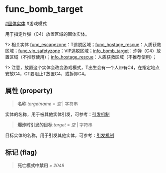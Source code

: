 # func_bomb_target
[#固体实体](wiki/solid_entity) #游戏模式

用于指定炸弹（C4）放置区域的固体实体。

?> 相关实体 [func_escapezone](wiki/entity/func_escapezone)：T逃脱区域；[func_hostage_rescue](wiki/entity/func_hostage_rescue)：人质获救区域；[func_vip_safetyzone](wiki/entity/func_vip_safetyzone)：VIP逃脱区域；[info_bomb_target](wiki/entity/info_bomb_target)：炸弹（C4）放置区域（不推荐使用）；[info_hostage_rescue](wiki/entity/info_hostage_rescue)：人质获救区域（不推荐使用）；

?> 注意，放置这个实体会改变游戏模式，T出生会有一个人带有C4，在指定地点安放C4，CT要阻止T放置C4，或拆卸C4。

## 属性 (property)
> **名称** *targetname* = *空* | 字符串

实体的名称，用于被其他实体引发，可参考：[引发机制](wiki/trigger)

> **爆炸时引发的目标** *target* = *空* | 字符串

目标实体的名称，用于引发其他实体，可参考：[引发机制](wiki/trigger)

## 标记 (flag)
> **死亡模式中禁用** *= 2048*

